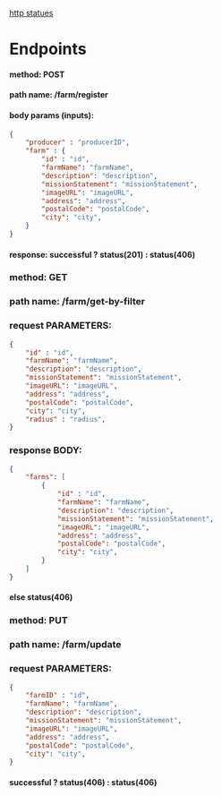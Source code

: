 [http statues](https://www.restapitutorial.com/httpstatuscodes.html)
# Endpoints

#### method: POST
#### path name: /farm/register
#### body params (inputs): 
```JSON
{
    "producer" : "producerID",
    "farm" : {
        "id" : "id",
        "farmName": "farmName",
        "description": "description",
        "missionStatement": "missionStatement",
        "imageURL": "imageURL",
        "address": "address",
        "postalCode": "postalCode",
        "city": "city",
    }
}
```
#### response: successful ? status(201) : status(406)


### method: GET
### path name: /farm/get-by-filter
### request PARAMETERS:
```JSON
{
    "id" : "id",
    "farmName": "farmName",
    "description": "description",
    "missionStatement": "missionStatement",
    "imageURL": "imageURL",
    "address": "address",
    "postalCode": "postalCode",
    "city": "city",
    "radius" : "radius",
}
```
### response BODY:
```JSON
{
    "farms": [
        {
            "id" : "id",
            "farmName": "farmName",
            "description": "description",
            "missionStatement": "missionStatement",
            "imageURL": "imageURL",
            "address": "address",
            "postalCode": "postalCode",
            "city": "city",
        }
    ]
}
```
#### else status(406)


### method: PUT
### path name: /farm/update
### request PARAMETERS:
```JSON
{
    "farmID" : "id",
    "farmName": "farmName",
    "description": "description",
    "missionStatement": "missionStatement",
    "imageURL": "imageURL",
    "address": "address",
    "postalCode": "postalCode",
    "city": "city",
}
```
#### successful ? status(406) : status(406)

